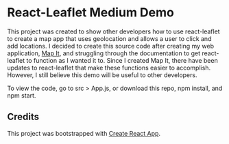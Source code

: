 # React-Leaflet Medium Demo

This project was created to show other developers how to use react-leaflet to create a map app that uses geolocation and allows a user to click and add locations. I decided to create this source code after creating my web application, [Map It](https://mapitapp.herokuapp.com/), and struggling through the documentation to get react-leaflet to function as I wanted it to. Since I created Map It, there have been updates to react-leaflet that make these functions easier to accomplish. However, I still believe this demo will be useful to other developers.

To view the code, go to src > App.js, or download this repo, npm install, and npm start.

## Credits

This project was bootstrapped with [Create React App](https://github.com/facebook/create-react-app).


